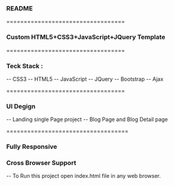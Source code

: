 ### README
==================================

### Custom HTML5+CSS3+JavaScript+JQuery Template 

==================================
### Teck Stack : 

-- CSS3 
-- HTML5 
-- JavaScript 
-- JQuery 
-- Bootstrap 
-- Ajax 

==================================
### UI Degign

-- Landing single Page project
-- Blog Page and Blog Detail page

===================================

### Fully Responsive
### Cross Browser Support

-- To Run this project open index.html file in any web browser.








